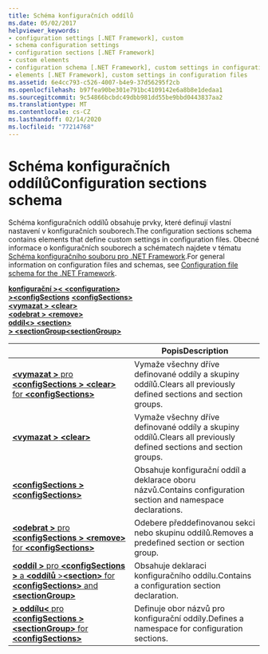 ```yaml
---
title: Schéma konfiguračních oddílů
ms.date: 05/02/2017
helpviewer_keywords:
- configuration settings [.NET Framework], custom
- schema configuration settings
- configuration sections [.NET Framework]
- custom elements
- configuration schema [.NET Framework], custom settings in configuration files
- elements [.NET Framework], custom settings in configuration files
ms.assetid: 6e4cc793-c526-4007-b4e9-37d56295f2cb
ms.openlocfilehash: b97fea90be301e791bc4109142e6a8b8e1dedaa1
ms.sourcegitcommit: 9c54866bcbdc49dbb981dd55be9bbd0443837aa2
ms.translationtype: MT
ms.contentlocale: cs-CZ
ms.lasthandoff: 02/14/2020
ms.locfileid: "77214768"
---
```

# <a name="configuration-sections-schema"></a><span data-ttu-id="d5a44-102">Schéma konfiguračních oddílů</span><span class="sxs-lookup"><span data-stu-id="d5a44-102">Configuration sections schema</span></span>

<span data-ttu-id="d5a44-103">Schéma konfiguračních oddílů obsahuje prvky, které definují vlastní nastavení v konfiguračních souborech.</span><span class="sxs-lookup"><span data-stu-id="d5a44-103">The configuration sections schema contains elements that define custom settings in configuration files.</span></span> <span data-ttu-id="d5a44-104">Obecné informace o konfiguračních souborech a schématech najdete v tématu [Schéma konfiguračního souboru pro .NET Framework](index.md).</span><span class="sxs-lookup"><span data-stu-id="d5a44-104">For general information on configuration files and schemas, see [Configuration file schema for the .NET Framework](index.md).</span></span>

<span data-ttu-id="d5a44-105">[**konfigurační >\<** ](configuration-element.md) </span><span class="sxs-lookup"><span data-stu-id="d5a44-105">[**\<configuration>**](configuration-element.md) </span></span>  
<span data-ttu-id="d5a44-106">[ **>\<configSections**](configsections-element-for-configuration.md) </span><span class="sxs-lookup"><span data-stu-id="d5a44-106">[**\<configSections>**](configsections-element-for-configuration.md) </span></span>  
<span data-ttu-id="d5a44-107">[ **\<vymazat >** ](clear-element-for-configsections.md) </span><span class="sxs-lookup"><span data-stu-id="d5a44-107">[**\<clear>**](clear-element-for-configsections.md) </span></span>  
<span data-ttu-id="d5a44-108">[ **\<odebrat >** ](remove-element-for-configsections.md) </span><span class="sxs-lookup"><span data-stu-id="d5a44-108">[**\<remove>**](remove-element-for-configsections.md) </span></span>  
<span data-ttu-id="d5a44-109">[**oddíl\<>** ](section-element.md) </span><span class="sxs-lookup"><span data-stu-id="d5a44-109">[**\<section>**](section-element.md) </span></span>  
[<span data-ttu-id="d5a44-110"> **> \<sectionGroup**</span><span class="sxs-lookup"><span data-stu-id="d5a44-110">**\<sectionGroup>**</span></span>](sectiongroup-element-for-configsections.md)

|     | <span data-ttu-id="d5a44-111">Popis</span><span class="sxs-lookup"><span data-stu-id="d5a44-111">Description</span></span> |
| --- | ----------- |
| [<span data-ttu-id="d5a44-112"> **\<vymazat >** pro **\<configSections >** </span><span class="sxs-lookup"><span data-stu-id="d5a44-112">**\<clear>** for **\<configSections>**</span></span>](clear-element-for-configsections.md) | <span data-ttu-id="d5a44-113">Vymaže všechny dříve definované oddíly a skupiny oddílů.</span><span class="sxs-lookup"><span data-stu-id="d5a44-113">Clears all previously defined sections and section groups.</span></span> |
| [<span data-ttu-id="d5a44-114"> **\<vymazat >** </span><span class="sxs-lookup"><span data-stu-id="d5a44-114">**\<clear>**</span></span>](clear-element-for-configsections.md) | <span data-ttu-id="d5a44-115">Vymaže všechny dříve definované oddíly a skupiny oddílů.</span><span class="sxs-lookup"><span data-stu-id="d5a44-115">Clears all previously defined sections and section groups.</span></span> |
| [<span data-ttu-id="d5a44-116"> **\<configSections >** </span><span class="sxs-lookup"><span data-stu-id="d5a44-116">**\<configSections>**</span></span>](configsections-element-for-configuration.md) | <span data-ttu-id="d5a44-117">Obsahuje konfigurační oddíl a deklarace oboru názvů.</span><span class="sxs-lookup"><span data-stu-id="d5a44-117">Contains configuration section and namespace declarations.</span></span> |
| [<span data-ttu-id="d5a44-118"> **\<odebrat >** pro **\<configSections >** </span><span class="sxs-lookup"><span data-stu-id="d5a44-118">**\<remove>** for **\<configSections>**</span></span>](remove-element-for-configsections.md) | <span data-ttu-id="d5a44-119">Odebere předdefinovanou sekci nebo skupinu oddílů.</span><span class="sxs-lookup"><span data-stu-id="d5a44-119">Removes a predefined section or section group.</span></span> |
| [<span data-ttu-id="d5a44-120"> **\<oddíl >** pro **\<configSections >** a **\<oddílů** ></span><span class="sxs-lookup"><span data-stu-id="d5a44-120">**\<section>** for **\<configSections>** and **\<sectionGroup>**</span></span>](section-element.md) | <span data-ttu-id="d5a44-121">Obsahuje deklaraci konfiguračního oddílu.</span><span class="sxs-lookup"><span data-stu-id="d5a44-121">Contains a configuration section declaration.</span></span> |
| [<span data-ttu-id="d5a44-122"> **> oddílu\<** pro **\<configSections >** </span><span class="sxs-lookup"><span data-stu-id="d5a44-122">**\<sectionGroup>** for **\<configSections>**</span></span>](sectiongroup-element-for-configsections.md) | <span data-ttu-id="d5a44-123">Definuje obor názvů pro konfigurační oddíly.</span><span class="sxs-lookup"><span data-stu-id="d5a44-123">Defines a namespace for configuration sections.</span></span> |
